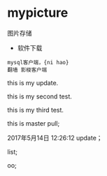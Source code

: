 # mypicture
图片存储

- 软件下载

```
mysql客户端，{ni hao}
翻墙 影梭客户端

```
this is my update.

this is my second test.

this is my third test.

this is master pull;

2017年5月14日 12:26:12 update；

list;

oo;